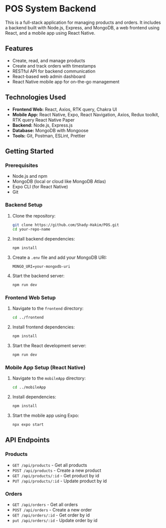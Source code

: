 # POS System Backend

This is a full-stack application for managing products and orders. It includes a backend built with Node.js, Express, and MongoDB, a web frontend using React, and a mobile app using React Native.

## Features

- Create, read, and manage products
- Create and track orders with timestamps
- RESTful API for backend communication
- React-based web admin dashboard
- React Native mobile app for on-the-go management

## Technologies Used

- **Frontend Web:** React, Axios, RTK query, Chakra UI
- **Mobile App:** React Native, Expo, React Navigation, Axios, Redux toolkit, RTK query React Native Paper
- **Backend:** Node.js, Express.js
- **Database:** MongoDB with Mongoose
- **Tools:** Git, Postman, ESLint, Prettier

## Getting Started

### Prerequisites

- Node.js and npm
- MongoDB (local or cloud like MongoDB Atlas)
- Expo CLI (for React Native)
- Git

### Backend Setup

1.  Clone the repository:

    ```bash
    git clone https://github.com/Shady-Hakim/POS.git
    cd your-repo-name
    ```

2.  Install backend dependencies:

    ```bash
    npm install
    ```

3.  Create a `.env` file and add your MongoDB URI:

    ```env
    MONGO_URI=your-mongodb-uri
    ```

4.  Start the backend server:

    ```bash
    npm run dev
    ```

### Frontend Web Setup

1. Navigate to the `frontend` directory:

   ```bash
   cd ../frontend
   ```

2. Install frontend dependencies:

   ```bash
   npm install
   ```

3. Start the React development server:

   ```bash
   npm run dev
   ```

### Mobile App Setup (React Native)

1. Navigate to the `mobileApp` directory:

   ```bash
   cd ../mobileApp
   ```

2. Install dependencies:

   ```bash
   npm install
   ```

3. Start the mobile app using Expo:

   ```bash
   npx expo start
   ```

## API Endpoints

### Products

- `GET /api/products` - Get all products
- `POST /api/products` - Create a new product
- `GET /api/products/:id` - Get product by id
- `PUT /api/products/:id` - Update product by id

### Orders

- `GET /api/orders` - Get all orders
- `POST /api/orders` - Create a new order
- `GET /api/orders/:id` - Get order by id
- `put /api/orders/:id` - Update order by id
